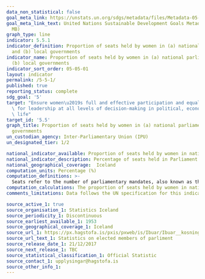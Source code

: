 ```yaml
---
data_non_statistical: false
goal_meta_link: https://unstats.un.org/sdgs/metadata/files/Metadata-05-05-01.pdf
goal_meta_link_text: United Nations Sustainable Development Goals Metadata (PDF 4.0
  MB)
graph_type: line
indicator: 5.5.1
indicator_definition: Proportion of seats held by women in (a) national parliaments
  and (b) local governments
indicator_name: Proportion of seats held by women in (a) national parliaments and
  (b) local governments
indicator_sort_order: 05-05-01
layout: indicator
permalink: /5-5-1/
published: true
reporting_status: complete
sdg_goal: '5'
target: "Ensure women\u2019s full and effective participation and equal opportunities\
  \ for leadership at all levels of decision-making in political, economic and public\
  \ life"
target_id: '5.5'
graph_title: Proportion of seats held by women in (a) national parliaments and (b) local
  governments
un_custodian_agency: Inter-Parliamentary Union (IPU)
un_designated_tier: 1/2

national_indicator_available: Proportion of seats held by women in national parliaments and local governments
national_indicator_description: Percentage of seats held in Parliament by members who are women
national_geographical_coverage:  Iceland
computation_units: Percentage (%)
computation_definitions: >-
  Seats refer to the number of parliamentary mandates, also known as the number of members of parliament. Seats are won by members in general parliamentary elections. 
computation_calculations: The proportion of seats held by women in national parliament is derived by dividing the total number of seats occupied by women by the total number of seats in parliament. There is no weighting or normalising of statistics.
comments_limitations: Data follows the UN specification for this indicator. This indicator has not been identified in collaboration with topic experts.

source_active_1: true
source_organisation_1: Statistics Iceland
source_periodicity_1: Discontinuous
source_earliest_available_1: 1953
source_geographical_coverage_1: Iceland
source_url_1: https://px.hagstofa.is/pxis/pxweb/is/Ibuar/Ibuar__kosningar__althingi__althkjornir/KOS02051.px
source_url_text_1: Statistics on elected members of parliment
source_release_date_1: 21/12/2017
source_next_release_1: TBC
source_statistical_classification_1: Official Statistic 
source_contact_1: upplysingar@hagstofa.is
source_other_info_1: 
---
```

